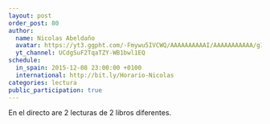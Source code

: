 ```yaml
---
layout: post
order_post: 80
author:
  name: Nicolas Abeldaño
  avatar: https://yt3.ggpht.com/-Fmywu5IVCWQ/AAAAAAAAAAI/AAAAAAAAAAA/g1N7PbB17Ew/s88-c-k-no/photo.jpg
  yt_channel: UCdgSuF2TqaTZY-WB1bwl1EQ
schedule:
  in_spain: 2015-12-08 23:00:00 +0100
  international: http://bit.ly/Horario-Nicolas
categories: lectura
public_participation: true
---
```

En el directo are 2 lecturas de 2 libros diferentes.
